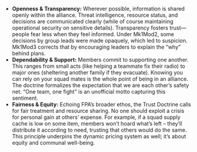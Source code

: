 - **Openness & Transparency:** Wherever possible, information is shared openly within the alliance. Threat intelligence, resource status, and decisions are communicated clearly (while of course maintaining operational security on sensitive details). Transparency fosters trust—people fear less when they feel informed. Under Mk1Mod2, some decisions by group leads were made opaquely, which led to suspicion. Mk1Mod3 corrects that by encouraging leaders to explain the “why” behind plans.  
- **Dependability & Support:** Members commit to supporting one another. This ranges from small acts (like helping a teammate fix their radio) to major ones (sheltering another family if they evacuate). Knowing you can rely on your squad mates is the whole point of being in an alliance. The doctrine formalizes the expectation that we are each other’s safety net. “One team, one fight” is an unofficial motto capturing this sentiment.  
- **Fairness & Equity:** Echoing FPA’s broader ethos, the Trust Doctrine calls for fair treatment and resource sharing. No one should exploit a crisis for personal gain at others’ expense. For example, if a squad supply cache is low on some item, members won’t hoard what’s left – they’ll distribute it according to need, trusting that others would do the same. This principle underpins the dynamic pricing system as well; it’s about equity and communal well-being.